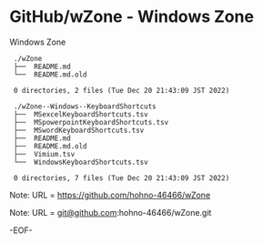# GitHub/wZone - Windows Zone

Windows Zone

     ./wZone
     ├──  README.md
     └──  README.md.old
     
     0 directories, 2 files (Tue Dec 20 21:43:09 JST 2022)

     ./wZone--Windows--KeyboardShortcuts
     ├──  MSexcelKeyboardShortcuts.tsv
     ├──  MSpowerpointKeyboardShortcuts.tsv
     ├──  MSwordKeyboardShortcuts.tsv
     ├──  README.md
     ├──  README.md.old
     ├──  Vimium.tsv
     └──  WindowsKeyboardShortcuts.tsv
     
     0 directories, 7 files (Tue Dec 20 21:43:09 JST 2022)


Note: URL = https://github.com/hohno-46466/wZone

Note: URL = git@github.com:hohno-46466/wZone.git

-EOF-
